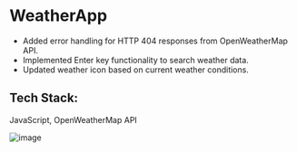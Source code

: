 # WeatherApp

- Added error handling for HTTP 404 responses from OpenWeatherMap API.
- Implemented Enter key functionality to search weather data.
- Updated weather icon based on current weather conditions.
## Tech Stack:
JavaScript, OpenWeatherMap API

![image](https://github.com/Patricksoares100/WeatherApp/assets/114529771/4306db30-ab51-4243-8dee-e715faf030d8)
